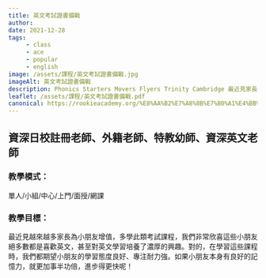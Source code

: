 ```yaml
---
title: 英文考試證書備戰
author:
date: 2021-12-28
tags: 
     - class
     - ace
     - popular
     - english
image: /assets/課程/英文考試證書備戰.jpg
imageAlt: 英文考試證書備戰
description: Phonics Starters Movers Flyers Trinity Cambridge 最近見家長傾向為小朋友增值，為未來舖路，淘醉學習此類考試課程，我們非常欣喜這些小朋友絕多數都是喜歡英文，甚至對英文學習培養了濃厚的興趣。對的，在學習這些課程時，我們都期望小朋友的學習態度良好、專注耐力強。如果小朋友本身有良好的記憶力，就更加事半功倍，進步得更快呢！
leaflet: /assets/課程/英文考試證書備戰.pdf
canonical: https://rookieacademy.org/%E8%AA%B2%E7%A8%8B%E7%B0%A1%E4%BB%8B/%E8%8B%B1%E8%AA%9E%E8%80%83%E8%A9%A6%E8%AA%8D%E8%AD%89%E8%AA%B2%E7%A8%8B/
---
```


## 資深日校註冊老師、外籍老師、特教幼師、資深英文老師

### 教學模式：

單人/小組/中心/上門/面授/網課

### 教學目標：

最近見越來越多家長為小朋友增值，多學此類考試課程，我們非常欣喜這些小朋友絕多數都是喜歡英文，甚至對英文學習培養了濃厚的興趣。對的，在學習這些課程時，我們都期望小朋友的學習態度良好、專注耐力強。如果小朋友本身有良好的記憶力，就更加事半功倍，進步得更快呢！
